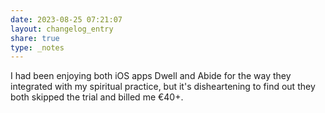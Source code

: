 ```yaml
---
date: 2023-08-25 07:21:07
layout: changelog_entry
share: true
type: _notes
---
```

I had been enjoying both iOS apps Dwell and Abide for the way they integrated with my spiritual practice, but it's disheartening to find out they both skipped the trial and billed me €40+.
